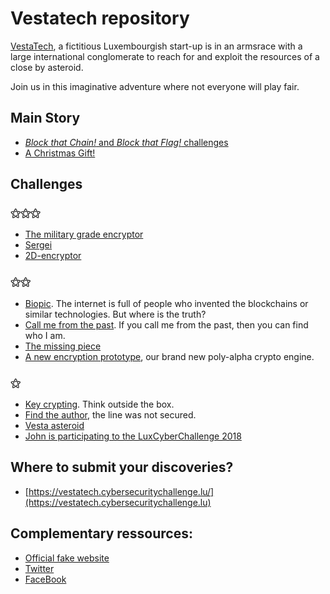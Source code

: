 # Vestatech repository

[VestaTech](https://www.linkedin.com/showcase/vestatech-luxembourg), a fictitious
Luxembourgish start-up is in an armsrace with a large international conglomerate to reach
for and exploit the resources of a close by asteroid.

Join us in this imaginative adventure where not everyone will play fair.


## Main Story
- [_Block that Chain!_ and _Block that Flag!_ challenges](blockchain-5.0-POC/chain)
- [A Christmas Gift!](Christmas%20gift/)


## Challenges

### ⚝⚝⚝
- [The military grade encryptor](challenges/the-military-grade-encryptor/)
- [Sergei](challenges/sergei/Sergei.png)
- [2D-encryptor](challenges/2D-encryptor/crypto)


### ⚝⚝
- [Biopic](challenges/biopic-challenge/biopic.base64). The internet is full of people who invented the blockchains or similar technologies. But where is the truth?
- [Call me from the past](challenges/call-me-from-the-past/final.wav). If you call me from the past, then you can find who I am.
- [The missing piece](challenges/the-missing-piece/)
- [A new encryption prototype](challenges/a-new-encryption-prototype/secret), our brand new poly-alpha crypto engine.


### ⚝
- [Key crypting](challenges/key-crypting/secret). Think outside the box.
- [Find the author](challenges/find-the-author/gift.cap), the line was not secured.
- [Vesta asteroid](challenges/Vesta-asteroid/vesta.png)
- [John is participating to the LuxCyberChallenge 2018](challenges/John_is_participating_to_the_LuxCyberChallenge_2018/Archive_18-12-19_08-26-14.har)



## Where to submit your discoveries?

- [https://vestatech.cybersecuritychallenge.lu/](https://vestatech.cybersecuritychallenge.lu)


## Complementary ressources:

- [Official fake website](http://www.vestatech.lu)
- [Twitter](https://twitter.com/VestaTechSpace)
- [FaceBook](https://www.facebook.com/VestaTechLuxembourg)

